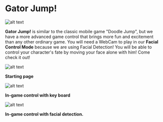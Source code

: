 # Gator Jump!

![alt text](https://i.imgur.com/7VkRzhX.png)

**Gator Jump!** is similar to the classic mobile game "Doodle Jump", but we have a more advanced game control that brings more fun and excitement than any other ordinary game. You will need a WebCam to play in our **Facial Control Mode** because we are using Facial Detection! You will be able to control your character's fate by moving your face alone with him! Come check it out!

![alt text](https://i.imgur.com/EmA9ZI6.png)

**Starting page**


![alt text](https://i.imgur.com/RKTAg44.png)

**In-game control with key board**


![alt text](https://i.imgur.com/glHkx6E.png)

**In-game control with facial detection.**
